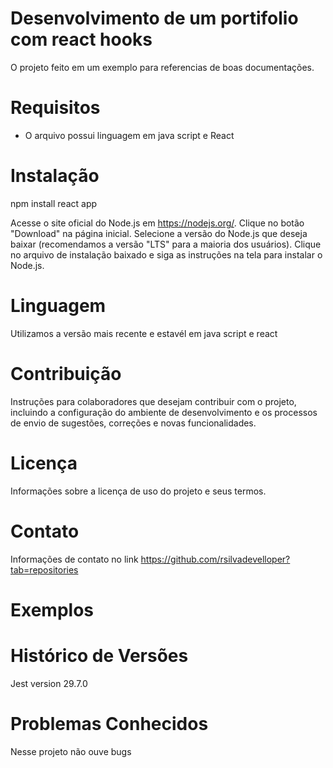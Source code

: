 # Desenvolvimento de um portifolio com react hooks

O projeto feito em um exemplo para referencias de boas documentações.

# Requisitos

- O arquivo possui linguagem em java script e React

# Instalação

npm install react app

Acesse o site oficial do Node.js em https://nodejs.org/.
Clique no botão "Download" na página inicial.
Selecione a versão do Node.js que deseja baixar (recomendamos a versão "LTS" para a maioria dos usuários).
Clique no arquivo de instalação baixado e siga as instruções na tela para instalar o Node.js.

# Linguagem

Utilizamos a versão mais recente e estavél em java script e react

# Contribuição
Instruções para colaboradores que desejam contribuir com o projeto, incluindo a configuração do ambiente de desenvolvimento e os processos de envio de sugestões, correções e novas funcionalidades.

# Licença

Informações sobre a licença de uso do projeto e seus termos.

# Contato

Informações de contato no link https://github.com/rsilvadevelloper?tab=repositories

# Exemplos

# Histórico de Versões

Jest version 29.7.0


# Problemas Conhecidos

Nesse projeto não ouve bugs
